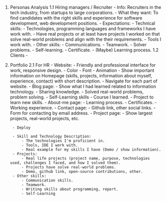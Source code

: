 1. Personas Analysis
    1.1 Hiring managers / Recruiter
        - Info: Recruiters in the tech industry, from startups to large corporations.
        - What they want: To find candidates with the right skills and experience for software development, web development positions.
        - Expectations:
            - Technical skills: 
                - Technologies, programming languages and frameworks I have work with.
                - Have real projects or at least have projects I worked on that solve real-world problems and align with the their requirements.
                - Tools I work with.
            - Other skills:
                - Communications.
                - Teamwork.
                - Solver problems.
                - Self-learning.
            - Certificate.
            - (Maybe) Learning process.
    1.2 Clients 
        - 

2. Portfolio
    2.1 For HR
        - Website: 
            - Friendly and professional interface for work, responsive design.
                - Color
                - Font
                - Animation
            - Show important information on Homepage (skills, projects, information about myself, experience, contact) with short description.
            - Navigate for each part of website.
            - Blog page: 
                - Show what I had learned related to information technology.
                - Sharing knowledge.
                - Solved real-world problems, problem solving.
                - Self-Learning skills
                    - Course I learned.
                    - Project to learn new skills.
            - About-me page: 
                - Learning process.
                - Certificates.
                - Working experience.
            - Contact page:
                - Github link, other social links.
                - Form for contacting by email address.
            - Project page:
                - Show largest projects, real-world projects, etc.
                
        - Deploy

        - Skill and Technology Description:
            - The technologies I'm proficient in.
            - Tools, IDE I work with.
            - Real example for my skills I have (Demo / show information).
        - Projects:
            - Real life projects (project name, purpose, technologies used, challenges I faced, and how I solved them).
            - Projects have solve real-world problems.
            - Demo, github link, open-source contributions, other.
        - Other skills:
            - Communication skills.
            - Teamwork.
            - Writing skills about programming, report.
            - Self-Learning

